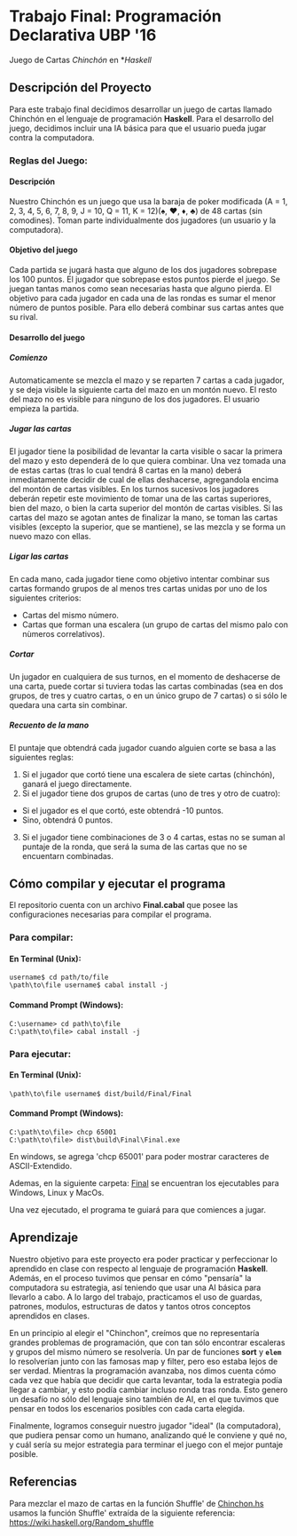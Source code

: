 # Trabajo Final: Programación Declarativa UBP '16

Juego de Cartas _Chinchón_ en **Haskell*

## Descripción del Proyecto 

Para este trabajo final decidimos desarrollar un juego de cartas llamado Chinchón en el lenguaje de programación **Haskell**.
Para el desarrollo del juego, decidimos incluir una IA básica para que el usuario pueda jugar contra la computadora.

### Reglas del Juego:

#### Descripción
Nuestro Chinchón es un juego que usa la baraja de poker modificada (A = 1, 2, 3, 4, 5, 6, 7, 8, 9, J = 10, Q = 11, K = 12)(♠, ♥, ♦, ♣) de 48 cartas (sin comodines).
Toman parte individualmente dos jugadores (un usuario y la computadora).

#### Objetivo del juego
Cada partida se jugará hasta que alguno de los dos jugadores sobrepase los 100 puntos. El jugador que sobrepase estos puntos pierde el juego. Se juegan tantas manos como sean necesarias hasta que alguno pierda.
El objetivo para cada jugador en cada una de las rondas es sumar el menor número de puntos posible. Para ello deberá combinar sus cartas antes que su rival.

#### Desarrollo del juego
##### Comienzo

Automaticamente se mezcla el mazo y se reparten 7 cartas a cada jugador, y se deja visible la siguiente carta del mazo en un montón nuevo. El resto del mazo no es visible para ninguno de los dos jugadores. 
El usuario empieza la partida.

##### Jugar las cartas

El jugador tiene la posibilidad de levantar la carta visible o sacar la primera del mazo y esto dependerá de lo que quiera combinar.
Una vez tomada una de estas cartas (tras lo cual tendrá 8 cartas en la mano) deberá inmediatamente decidir de cual de ellas deshacerse, agregandola encima del montón de cartas visibles.
En los turnos sucesivos los jugadores deberán repetir este movimiento de tomar una de las cartas superiores, bien del mazo, o bien la carta superior del montón de cartas visibles.
Si las cartas del mazo se agotan antes de finalizar la mano, se toman las cartas visibles (excepto la superior, que se mantiene), se las mezcla y se forma un nuevo mazo con ellas.

##### Ligar las cartas

En cada mano, cada jugador tiene como objetivo intentar combinar sus cartas formando grupos de al menos tres cartas unidas por uno de los siguientes criterios:

* Cartas del mismo número.
* Cartas que forman una escalera (un grupo de cartas del mismo palo con nùmeros correlativos).

##### Cortar

Un jugador en cualquiera de sus turnos, en el momento de deshacerse de una carta, puede cortar si tuviera todas las cartas combinadas (sea en dos grupos, de tres y cuatro cartas, o en un único grupo de 7 cartas) o si sólo le quedara una carta sin combinar.

##### Recuento de la mano
El puntaje que obtendrá cada jugador cuando alguien corte se basa a las siguientes reglas:

1. Si el jugador que cortó tiene una escalera de siete cartas (chinchón), ganará el juego directamente.
2. Si el jugador tiene dos grupos de cartas (uno de tres y otro de cuatro):
 * Si el jugador es el que cortó, este obtendrá -10 puntos.
 * Sino, obtendrá 0 puntos.
3. Si el jugador tiene combinaciones de 3 o 4 cartas, estas no se suman al puntaje de la ronda, que será la suma de las cartas que no se encuentarn combinadas.


## Cómo compilar y ejecutar el programa

El repositorio cuenta con un archivo **Final.cabal** que posee las configuraciones necesarias para compilar el programa.

### Para compilar:
#### En Terminal (Unix):
```
username$ cd path/to/file
\path\to\file username$ cabal install -j
```

#### Command Prompt (Windows):
```
C:\username> cd path\to\file
C:\path\to\file> cabal install -j
```

### Para ejecutar:
#### En Terminal (Unix):
```
\path\to\file username$ dist/build/Final/Final
```

#### Command Prompt (Windows):
```
C:\path\to\file> chcp 65001 
C:\path\to\file> dist\build\Final\Final.exe
```

En windows, se agrega 'chcp 65001' para poder mostrar caracteres de ASCII-Extendido.

Ademas, en la siguiente carpeta: [Final](https://github.com/gastonframirez/PD16/tree/master/dist/build/Final) se encuentran los ejecutables para Windows, Linux y MacOs.

Una vez ejecutado, el programa te guiará para que comiences a jugar.

## Aprendizaje

Nuestro objetivo para este proyecto era poder practicar y perfeccionar lo aprendido en clase con respecto al lenguaje de programación **Haskell**. Además, en el proceso tuvimos que pensar en cómo "pensaría" la computadora su estrategia, así teniendo que usar una AI básica para llevarlo a cabo. A lo largo del trabajo, practicamos el uso de guardas, patrones, modulos, estructuras de datos y tantos otros conceptos aprendidos en clases.

En un principio al elegir el "Chinchon", creímos que no representaría grandes problemas de programación, que con tan sólo encontrar escaleras y grupos del mismo número se resolvería. Un par de funciones **sort** y **`elem`** lo resolverían junto con las famosas map y filter, pero eso estaba lejos de ser verdad. Mientras la programación avanzaba, nos dimos cuenta cómo cada vez que había que decidir que carta levantar, toda la estrategia podía llegar a cambiar, y esto podía cambiar incluso ronda tras ronda. Esto genero un desafío no sólo del lenguaje sino también de AI, en el que tuvimos que pensar en todos los escenarios posibles con cada carta elegida.

Finalmente, logramos conseguir nuestro jugador "ideal" (la computadora), que pudiera pensar como un humano, analizando qué le conviene y qué no, y cuál sería su mejor estrategia para terminar el juego con el mejor puntaje posible.

## Referencias

Para mezclar el mazo de cartas en la función Shuffle' de [Chinchon.hs](https://github.com/gastonframirez/PD16/blob/master/Chinchon.hs#L100-L125) usamos la función Shuffle' extraída de la siguiente referencia:
https://wiki.haskell.org/Random_shuffle

